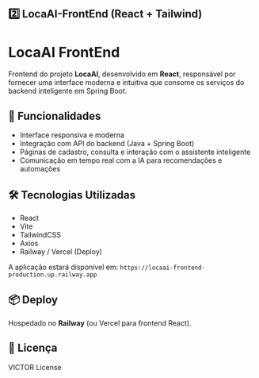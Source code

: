 ## **2️⃣ LocaAI-FrontEnd (React + Tailwind)**


# LocaAI FrontEnd

Frontend do projeto **LocaAI**, desenvolvido em **React**, responsável por fornecer uma interface moderna e intuitiva que consome os serviços do backend inteligente em Spring Boot.

## 🚀 Funcionalidades
- Interface responsiva e moderna
- Integração com API do backend (Java + Spring Boot)
- Páginas de cadastro, consulta e interação com o assistente inteligente
- Comunicação em tempo real com a IA para recomendações e automações

## 🛠 Tecnologias Utilizadas
- React
- Vite
- TailwindCSS
- Axios
- Railway / Vercel (Deploy)

A aplicação estará disponível em: `https://locaai-frontend-production.up.railway.app`

## 📦 Deploy

Hospedado no **Railway** (ou Vercel para frontend React).

## 📄 Licença

VICTOR License

